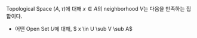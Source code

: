 Topological Space $(A, \tau)$에 대해 $x \in A$의 neighborhood $V$는 다음을 만족하는 집합이다.
- 어떤 Open Set $U$에 대해, $ x \in U \sub V \sub A$